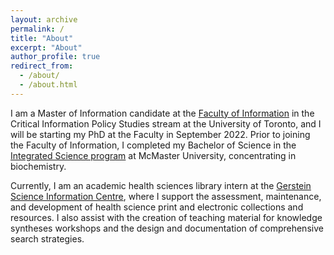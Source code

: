 ```yaml
---
layout: archive
permalink: /
title: "About"
excerpt: "About"
author_profile: true
redirect_from: 
  - /about/
  - /about.html
---
```


I am a Master of Information candidate at the [Faculty of Information](https://ischool.utoronto.ca) in the Critical Information Policy Studies stream at the University of Toronto, and I will be starting my PhD at the Faculty in September 2022. Prior to joining the Faculty of Information, I completed my Bachelor of Science in the [Integrated Science program](https://www.science.mcmaster.ca/sis/undergraduate/isci.html) at McMaster University, concentrating in biochemistry. 

Currently, I am an academic health sciences library intern at the [Gerstein Science Information Centre](https://gerstein.library.utoronto.ca/), where I support the assessment, maintenance, and development of health science print and electronic collections and resources. I also assist with the creation of teaching material for knowledge syntheses workshops and the design and documentation of comprehensive search strategies.
